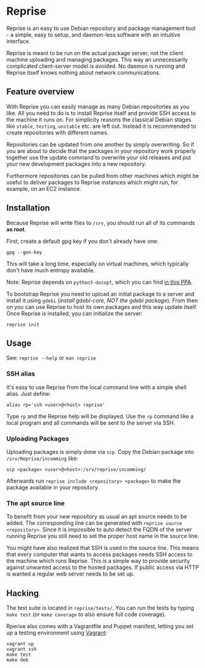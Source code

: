 # Reprise

Reprise is an easy to use Debian repository and package management
tool - a simple, easy to setup, and daemon-less software with an
intuitive interface.

Reprise is meant to be run on the actual package server, not the client
machine uploading and managing packages. This way an unnecessarily
complicated client-server model is avoided. No daemon is running and
Reprise itself knows nothing about network communications.

## Feature overview

With Reprise you can easily manage as many Debian repositories as you like.
All you need to do is to install Reprise itself and provide SSH access to the
machine it runs on. For simplicity reasons the classical Debian stages like
`stable`, `testing`, `unstable` etc. are left out. Instead it is recommended
to create repositories with different names.

Repositories can be updated from one another by simply overwriting. So if you
are about to decide that the packages in your repository work properly together
use the update command to overwrite your old releases and put your new
development packages into a new repository.

Furthermore repositories can be pulled from other machines which might be
useful to deliver packages to Reprise instances which might run, for example,
on an EC2 instance.

## Installation

Because Reprise will write files to `/srv`, you should run all of its
commands __as root__.

First, create a default gpg key if you don't already have one:

    gpg --gen-key

This will take a long time, especially on virtual machines, which typically
don't have much entropy available.

Note: Reprise depends on `python3-docopt`, which you can find [in this PPA](https://launchpad.net/~stefano-palazzo/+archive/docopt).

To bootstrap Reprise you need to upload an initial package to a server and
install it using `gdebi` (*install gdebi-core, NOT the gdebi package*). From
then on you can use Reprise to host its own packages and this way update
itself. Once Reprise is installed, you can initialize the server:

    reprise init

## Usage

See: `reprise --help` or `man reprise`

### SSH alias

It's easy to use Reprise from the local command line with a simple shell
alias. Just define:

    alias rp='ssh <user>@<host> reprise'

Type `rp` and the Reprise help will be displayed. Use the `rp` command like
a local program and all commands will be sent to the server via SSH.

### Uploading Packages

Uploading packages is simply done via `scp`. Copy the Debian package into
`/srv/Reprise/incomming` like:

    scp <package> <user>@<host>:/srv/reprise/incomming/

Afterwards run `reprise include <repository> <package>` to make the package
available in your repository.

### The apt source line

To benefit from your new repository as usual an apt source needs to be added.
The corresponding line can be generated with `reprise source <repository>`.
Since it is impossible to auto detect the FQDN of the server running Reprise
you still need to set the proper host name in the source line.

You might have also realized that SSH is used in the source line. This
means that every computer that wants to access packages needs SSH
access to the machine which runs Reprise. This is a simple way to
provide security against unwanted access to the hosted packages. If
public access via HTTP is wanted a regular web server needs to be set up.

## Hacking

The test suite is located in `reprise/tests/`. You can run the tests by
typing `make test` (or `make coverage` to also ensure full code coverage).

Rperise also comes with a Vagrantfile and Puppet manifest, letting you set
up a testing environment using [Vagrant](http://vagrantup.com):

    vagrant up
    vagrant ssh
    make test
    make deb
